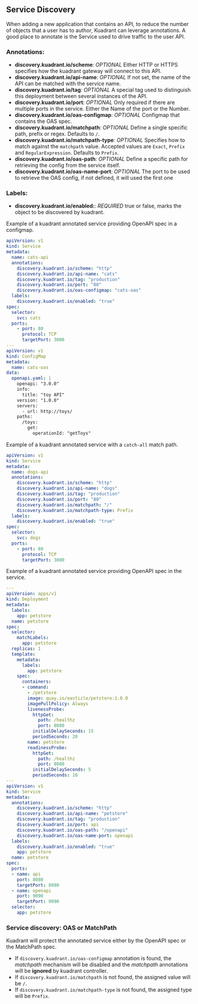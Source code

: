 
## Service Discovery

When adding a new application that contains an API, to reduce the number of objects that a user has to author,
Kuadrant can leverage annotations. A good place to annotate is the Service used to drive traffic to the user API.

### Annotations:

- **discovery.kuadrant.io/scheme**: *OPTIONAL* Either HTTP or HTTPS specifies how the kuadrant gateway will connect to this API.
- **discovery.kuadrant.io/api-name**: *OPTIONAL* If not set, the name of the API can be matched with the service name.
- **discovery.kuadrant.io/tag**: *OPTIONAL* A special tag used to distinguish this deployment between several instances of the API.
- **discovery.kuadrant.io/port**: *OPTIONAL* Only required if there are multiple ports in the service. Either the Name of the port or the Number.
- **discovery.kuadrant.io/oas-configmap**: *OPTIONAL* Configmap that contains the OAS spec.
- **discovery.kuadrant.io/matchpath**: *OPTIONAL* Define a single specific path, prefix or regex. Defaults to `/`.
- **discovery.kuadrant.io/matchpath-type**: *OPTIONAL* Specifies how to match against the `matchpath` value. Accepted values are `Exact`, `Prefix` and `RegularExpression`. Defaults to `Prefix`.
- **discovery.kuadrant.io/oas-path**: *OPTIONAL* Define a specific path for retrieving the config from the service itself.
- **discovery.kuadrant.io/oas-name-port**: *OPTIONAL* The port to be used to retrieve the OAS config, if not defined, it will used the first one

### Labels:
- **discovery.kuadrant.io/enabled:**: *REQUIRED* true or false, marks the object to be discovered by kuadrant.


Example of a kuadrant annotated service providing OpenAPI spec in a configmap.

```yaml
apiVersion: v1
kind: Service
metadata:
  name: cats-api
  annotations:
    discovery.kuadrant.io/scheme: "http"
    discovery.kuadrant.io/api-name: "cats"
    discovery.kuadrant.io/tag: "production"
    discovery.kuadrant.io/port: "80"
    discovery.kuadrant.io/oas-configmap: "cats-oas"
  labels:
    discovery.kuadrant.io/enabled: "true"
spec:
  selector:
    svc: cats
  ports:
    - port: 80
      protocol: TCP
      targetPort: 3000
---
apiVersion: v1
kind: ConfigMap
metadata:
  name: cats-oas
data:
  openapi.yaml: |
    openapi: "3.0.0"
    info:
      title: "toy API"
    version: "1.0.0"
    servers:
      - url: http://toys/
    paths:
      /toys:
        get:
          operationId: "getToys"
```

Example of a kuadrant annotated service with a `catch-all` match path.

```yaml
apiVersion: v1
kind: Service
metadata:
  name: dogs-api
  annotations:
    discovery.kuadrant.io/scheme: "http"
    discovery.kuadrant.io/api-name: "dogs"
    discovery.kuadrant.io/tag: "production"
    discovery.kuadrant.io/port: "80"
    discovery.kuadrant.io/matchpath: "/"
    discovery.kuadrant.io/matchpath-type: Prefix
  labels:
    discovery.kuadrant.io/enabled: "true"
spec:
  selector:
    svc: dogs
  ports:
    - port: 80
      protocol: TCP
      targetPort: 3000
```

Example of a kuadrant annotated service providing OpenAPI spec in the service.

```yaml
---
apiVersion: apps/v1
kind: Deployment
metadata:
  labels:
    app: petstore
  name: petstore
spec:
  selector:
    matchLabels:
      app: petstore
  replicas: 1
  template:
    metadata:
      labels:
        app: petstore
    spec:
      containers:
      - command:
        - /petstore
        image: quay.io/eastizle/petstore:1.0.0
        imagePullPolicy: Always
        livenessProbe:
          httpGet:
            path: /healthz
            port: 8080
          initialDelaySeconds: 15
          periodSeconds: 20
        name: petstore
        readinessProbe:
          httpGet:
            path: /healthz
            port: 8080
          initialDelaySeconds: 5
          periodSeconds: 10
---
apiVersion: v1
kind: Service
metadata:
  annotations:
    discovery.kuadrant.io/scheme: "http"
    discovery.kuadrant.io/api-name: "petstore"
    discovery.kuadrant.io/tag: "production"
    discovery.kuadrant.io/port: api
    discovery.kuadrant.io/oas-path: "/openapi"
    discovery.kuadrant.io/oas-name-port: openapi
  labels:
    discovery.kuadrant.io/enabled: "true"
    app: petstore
  name: petstore
spec:
  ports:
  - name: api
    port: 8080
    targetPort: 8080
  - name: openapi
    port: 9090
    targetPort: 9090
  selector:
    app: petstore
```

### Service discovery: OAS or MatchPath

Kuadrant will protect the annotated service either by the OpenAPI spec or the MatchPath spec.

* If `discovery.kuadrant.io/oas-configmap` annotation is found, the *matchpath* mechanism will be disabled and the *matchpath* annotations will be **ignored** by kuadrant controller.
* If `discovery.kuadrant.io/matchpath` is not found, the assigned value will be `/`.
* If `discovery.kuadrant.io/matchpath-type` is not found, the assigned type will be `Prefix`.
